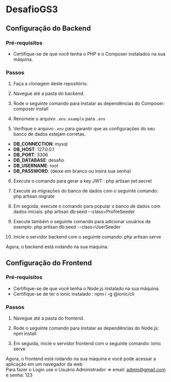 # DesafioGS3


## Configuração do Backend

### Pré-requisitos

- Certifique-se de que você tenha o PHP e o Composer instalados na sua máquina.

### Passos

1. Faça a clonagem deste repositório.

2. Navegue até a pasta do backend.

3. Rode o seguinte comando para instalar as dependências do Composer: composer install

4. Renomeie o arquivo `.env.example` para `.env`

5.  Verifique o arquivo `.env` para garantir que as configurações do seu banco de dados estejam corretas.

- **DB_CONNECTION**: mysql
- **DB_HOST**: 127.0.0.1
- **DB_PORT**: 3306
- **DB_DATABASE**: desafio
- **DB_USERNAME**: root
- **DB_PASSWORD**: (deixe em branco ou insira sua senha)

6.  Execute o comando para gerar a key JWT : php artisan jwt:secret


7. Execute as migrações do banco de dados com o seguinte comando: php artisan migrate


8. Em seguida, execute o comando para popular o banco de dados com dados iniciais: php artisan db:seed --class=ProfileSeeder


9. Execute também o seguinte comando para adicionar usuários de exemplo: php artisan db:seed --class=UserSeeder


10. Inicie o servidor backend com o seguinte comando: php artisan serve

Agora, o backend está rodando na sua máquina.


## Configuração do Frontend

### Pré-requisitos

- Certifique-se de que você tenha o Node.js instalado na sua máquina.
- Certifique-se de ter o ionic instalado : npm i -g @ionic/cli 

### Passos

1. Navegue até a pasta do frontend.

2. Rode o seguinte comando para instalar as dependências do Node.js: npm install

3. Em seguida, inicie o servidor frontend com o seguinte comando: ionic serve


Agora, o frontend está rodando na sua máquina e você pode acessar a aplicação em um navegador da web
<br>
Para fazer o Login use o Usuário Administrador => email: admin@gmail.com e senha: 123












